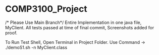 # COMP3100_Project
/* Please Use Main Branch*/
Entire Implementation in one java file, MyClient.
All tests passed at time of final commit, Screenshots added for proof.

To Run Test Shell, Open Terminal in Project Folder.
Use Command -> ./demoS1.sh -n  MyClient.class

